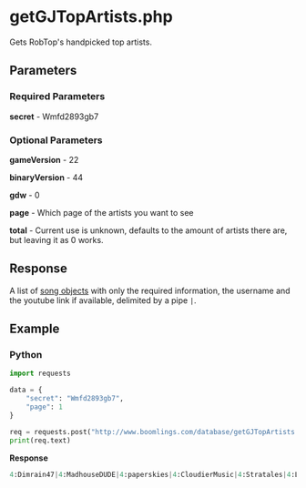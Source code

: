 # getGJTopArtists.php

Gets RobTop's handpicked top artists.

## Parameters

### Required Parameters

**secret** - Wmfd2893gb7

### Optional Parameters

**gameVersion** - 22

**binaryVersion** - 44

**gdw** - 0

**page** - Which page of the artists you want to see

**total** - Current use is unknown, defaults to the amount of artists there are, but leaving it as 0 works.

## Response

A list of [song objects](/resources/server/song.md) with only the required information, the username and the youtube link if available, delimited by a pipe `|`.

## Example

<!-- tabs:start -->

### **Python**

```py
import requests

data = {
    "secret": "Wmfd2893gb7",
    "page": 1
}

req = requests.post("http://www.boomlings.com/database/getGJTopArtists.php", data=data)
print(req.text)
```

**Response**
```py
4:Dimrain47|4:MadhouseDUDE|4:paperskies|4:CloudierMusic|4:Stratales|4:Lockyn|4:DanJohansen|4:BurgeraX|4:ParagonX9|4:Kolkian|4:LemKuuja|4:meganeko:7:UCP3M2myndqXuAEKKnqm_7SQ|4:teminiteofficial:7:UCc_bv_5nmxy2xnPNg9kP3Rg|4:Sharks:7:UCQJuQY3hF4YCHlAR42A5trg|4:F-777|4:DrayxMusic:7:UCSn0s6RSeePeJOiUi6Vdj6g|4:ForeverBound|4:DJ-Zyzyx|4:canonblade|4:Xtrullor:7:UCejLri1RVC7kj8ZVNX2a53g#73:20:20
```

<!-- tabs:end -->
